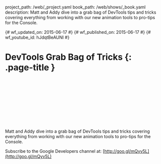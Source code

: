 project_path: /web/_project.yaml
book_path: /web/shows/_book.yaml
description: Matt and Addy dive into a grab bag of DevTools tips and tricks covering everything from working with our new animation tools to pro-tips for the Console.

{# wf_updated_on: 2015-06-17 #}
{# wf_published_on: 2015-06-17 #}
{# wf_youtube_id: hJdqtBeAUNI #}

# DevTools Grab Bag of Tricks {: .page-title }


<div class="video-wrapper">
  <iframe class="devsite-embedded-youtube-video" data-video-id="hJdqtBeAUNI"
          data-autohide="1" data-showinfo="0" frameborder="0" allowfullscreen>
  </iframe>
</div>


Matt and Addy dive into a grab bag of DevTools tips and tricks covering
everything from working with our new animation tools to pro-tips for the Console.

Subscribe to the Google Developers channel at: [http://goo.gl/mQyv5L](http://goo.gl/mQyv5L)
